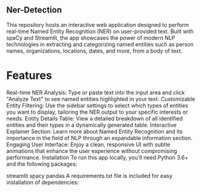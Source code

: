## Ner-Detection
This repository hosts an interactive web application designed to perform real-time Named Entity Recognition (NER) on user-provided text. 
Built with spaCy and Streamlit, the app showcases the power of modern NLP technologies in extracting and categorizing named entities such as person names, organizations, locations, dates, and more, from a body of text.

# Features
Real-time NER Analysis: Type or paste text into the input area and click "Analyze Text" to see named entities highlighted in your text.
Customizable Entity Filtering: Use the sidebar settings to select which types of entities you want to display, tailoring the NER output to your specific interests or needs.
Entity Details Table: View a detailed breakdown of all identified entities and their types in a dynamically generated table.
Interactive Explainer Section: Learn more about Named Entity Recognition and its importance in the field of NLP through an expandable information section.
Engaging User Interface: Enjoy a clean, responsive UI with subtle animations that enhance the user experience without compromising performance.
Installation
To run this app locally, you'll need Python 3.6+ and the following packages:

streamlit
spacy
pandas
A requirements.txt file is included for easy installation of dependencies:
